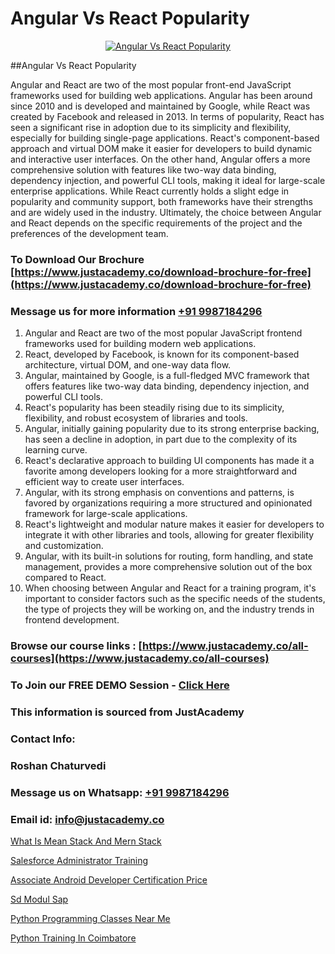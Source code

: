 # Angular Vs React Popularity

<p align="center">
  <a href="https://justacademy.co/course-detail/angular-training">
    <img src="https://justacademy.co/storage2/course_image/1676637041_course_image.webp" alt="Angular Vs React Popularity">
  </a>
</p>
##Angular Vs React Popularity

Angular and React are two of the most popular front-end JavaScript frameworks used for building web applications. Angular has been around since 2010 and is developed and maintained by Google, while React was created by Facebook and released in 2013. In terms of popularity, React has seen a significant rise in adoption due to its simplicity and flexibility, especially for building single-page applications. React's component-based approach and virtual DOM make it easier for developers to build dynamic and interactive user interfaces. On the other hand, Angular offers a more comprehensive solution with features like two-way data binding, dependency injection, and powerful CLI tools, making it ideal for large-scale enterprise applications. While React currently holds a slight edge in popularity and community support, both frameworks have their strengths and are widely used in the industry. Ultimately, the choice between Angular and React depends on the specific requirements of the project and the preferences of the development team.
### To Download Our Brochure [https://www.justacademy.co/download-brochure-for-free](https://www.justacademy.co/download-brochure-for-free)
### Message us for more information [+91 9987184296](https://api.whatsapp.com/send?phone=919987184296)
1) Angular and React are two of the most popular JavaScript frontend frameworks used for building modern web applications.
2) React, developed by Facebook, is known for its component-based architecture, virtual DOM, and one-way data flow.
3) Angular, maintained by Google, is a full-fledged MVC framework that offers features like two-way data binding, dependency injection, and powerful CLI tools.
4) React's popularity has been steadily rising due to its simplicity, flexibility, and robust ecosystem of libraries and tools.
5) Angular, initially gaining popularity due to its strong enterprise backing, has seen a decline in adoption, in part due to the complexity of its learning curve.
6) React's declarative approach to building UI components has made it a favorite among developers looking for a more straightforward and efficient way to create user interfaces.
7) Angular, with its strong emphasis on conventions and patterns, is favored by organizations requiring a more structured and opinionated framework for large-scale applications.
8) React's lightweight and modular nature makes it easier for developers to integrate it with other libraries and tools, allowing for greater flexibility and customization.
9) Angular, with its built-in solutions for routing, form handling, and state management, provides a more comprehensive solution out of the box compared to React.
10) When choosing between Angular and React for a training program, it's important to consider factors such as the specific needs of the students, the type of projects they will be working on, and the industry trends in frontend development.

### Browse our course links : [https://www.justacademy.co/all-courses](https://www.justacademy.co/all-courses) 
### To Join our FREE DEMO Session - [Click Here](https://www.justacademy.co/register-for-course-demo)


### This information is sourced from JustAcademy
### Contact Info:
### Roshan Chaturvedi
### Message us on Whatsapp: [+91 9987184296](https://api.whatsapp.com/send?phone=919987184296)
### Email id: [info@justacademy.co](mailto:info@justacademy.co)
                
[What Is Mean Stack And Mern Stack](https://www.linkedin.com/pulse/what-mean-stack-mern-justacademy-chandigarh-1qyde/)

[Salesforce Administrator Training](https://www.linkedin.com/pulse/salesforce-administrator-training-justacademy-kolkata-kleie?trackingId=sh72YbE5IBy8QDPsW9EBAg%3D%3D&lipi=urn%3Ali%3Apage%3Ad_flagship3_company_admin%3Bul7GTKO7ThmTI9oLPnZkzg%3D%3D)

[Associate Android Developer Certification Price](https://medium.com/@pzade254/associate-android-developer-certification-price-2f38919c9b1e)

[Sd Modul Sap](https://medium.com/@kumarishimmi99/sd-modul-sap-db25bfc256fb)

[Python Programming Classes Near Me](https://justacademyin.github.io/justacademy/python-programming-classes-near-me)

[Python Training In Coimbatore](https://justacademyin.github.io/justacademy/python-training-in-coimbatore)

